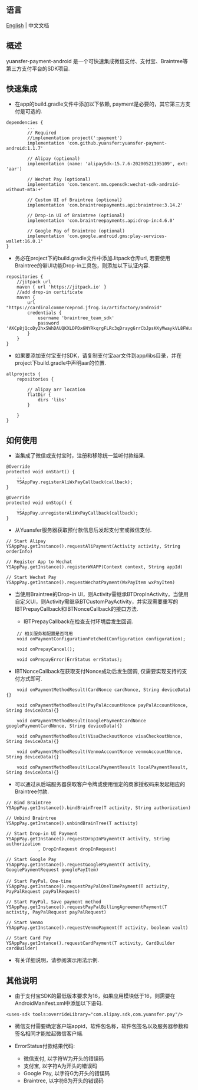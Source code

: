 ## 语言
[English](README.md) | 中文文档

## 概述
yuansfer-payment-android 是一个可快速集成微信支付、支付宝、Braintree等第三方支付平台的SDK项目.

## 快速集成
* 在app的build.gradle文件中添加以下依赖, payment是必要的，其它第三方支付是可选的.
````
dependencies {
        ... 
        // Required
        //implementation project(':payment')
        implementation 'com.github.yuansfer:yuansfer-payment-android:1.1.7'

        // Alipay (optional)
        implementation (name: 'alipaySdk-15.7.6-20200521195109', ext: 'aar')

        // Wechat Pay (optional)
        implementation 'com.tencent.mm.opensdk:wechat-sdk-android-without-mta:+'

        // Custom UI of Braintree (optional)
        implementation 'com.braintreepayments.api:braintree:3.14.2'

        // Drop-in UI of Braintree (optional)
        implementation 'com.braintreepayments.api:drop-in:4.6.0'

        // Google Pay of Braintree (optional)
        implementation 'com.google.android.gms:play-services-wallet:16.0.1'
}
````
* 务必在project下的build.gradle文件中添加Jitpack仓库url, 若要使用Braintree的带UI功能Drop-in工具包，则添加以下认证内容.
````
repositories {
    //jitpack url
    maven { url 'https://jitpack.io' }
    //add drop-in certificate
    maven {
        url "https://cardinalcommerceprod.jfrog.io/artifactory/android"
        credentials {
            username 'braintree_team_sdk'
            password 'AKCp8jQcoDy2hxSWhDAUQKXLDPDx6NYRkqrgFLRc3qDrayg6rrCbJpsKKyMwaykVL8FWusJpp'
        }
    }
}
````
* 如果要添加支付宝支付SDK，请复制支付宝aar文件到app/libs目录，并在project下build.gradle中声明aar的位置.
````
allprojects {
    repositories {

        // alipay arr location
        flatDir {
            dirs 'libs'
        }

    }
}
````
## 如何使用
* 当集成了微信或支付宝时，注册和移除统一监听付款结果.
````
@Override
protected void onStart() {
    ...
    YSAppPay.registerAliWxPayCallback(callback);
}

@Override
protected void onStop() {
    ...
    YSAppPay.unregisterAliWxPayCallback(callback);
}
````
* 从Yuansfer服务器获取预付款信息后发起支付宝或微信支付.
````
// Start Alipay
YSAppPay.getInstance().requestAliPayment(Activity activity, String orderInfo)

// Register App to Wechat
YSAppPay.getInstance().registerWXAPP(Context context, String appId)

// Start Wechat Pay
YSAppPay.getInstance().requestWechatPayment(WxPayItem wxPayItem)
````

* 当使用Braintree的Drop-in UI，则Activity需继承BTDropInActivity，当使用自定义UI，则Activity需继承BTCustomPayActivity，并实现需要重写的IBTPrepayCallback和IBTNonceCallback的接口方法.
    
    - IBTPrepayCallback在检查支付环境后发生回调.
    
````
    // 相关服务和配置是否可用
    void onPaymentConfigurationFetched(Configuration configuration);

    void onPrepayCancel();

    void onPrepayError(ErrStatus errStatus);
````

   - IBTNonceCallback在获取支付Nonce成功后发生回调, 仅需要实现支持的支付方式即可.
   
````
    void onPaymentMethodResult(CardNonce cardNonce, String deviceData){}

    void onPaymentMethodResult(PayPalAccountNonce payPalAccountNonce, String deviceData){}

    void onPaymentMethodResult(GooglePaymentCardNonce googlePaymentCardNonce, String deviceData){}

    void onPaymentMethodResult(VisaCheckoutNonce visaCheckoutNonce, String deviceData){}

    void onPaymentMethodResult(VenmoAccountNonce venmoAccountNonce, String deviceData){}

    void onPaymentMethodResult(LocalPaymentResult localPaymentResult, String deviceData){}
````

* 可以通过从后端服务器获取客户令牌或使用恒定的商家授权码来发起相应的Braintree付款.
````
// Bind Braintree
YSAppPay.getInstance().bindBrainTree(T activity, String authorization)

// Unbind Braintree
YSAppPay.getInstance().unbindBrainTree(T activity)

// Start Drop-in UI Payment
YSAppPay.getInstance().requestDropInPayment(T activity, String authorization
            , DropInRequest dropInRequest)

// Start Google Pay
YSAppPay.getInstance().requestGooglePayment(T activity, GooglePaymentRequest googlePayItem)

// Start PayPal，One-time
YSAppPay.getInstance().requestPayPalOneTimePayment(T activity, PayPalRequest payPalRequest)

// Start PayPal, Save payment method
YSAppPay.getInstance().requestPayPalBillingAgreementPayment(T activity, PayPalRequest payPalRequest)

// Start Venmo
YSAppPay.getInstance().requestVenmoPayment(T activity, boolean vault)

// Start Card Pay
YSAppPay.getIntance().requestCardPayment(T activity, CardBuilder cardBuilder)

````
* 有关详细说明，请参阅演示用法示例.

## 其他说明

* 由于支付宝SDK的最低版本要求为16，如果应用模块低于16，则需要在AndroidManifest.xml中添加以下语句.

````
<uses-sdk tools:overrideLibrary="com.alipay.sdk,com.yuansfer.pay"/>
````
* 微信支付需要确定客户端appid，软件包名称，软件包签名以及服务器参数和签名相同才能拉起微信客户端.

* ErrorStatus付款结果代码:
  - 微信支付, 以字符W为开头的错误码
  - 支付宝, 以字符A为开头的错误码
  - Google Pay, 以字符G为开头的错误码
  - Braintree, 以字符B为开头的错误码
